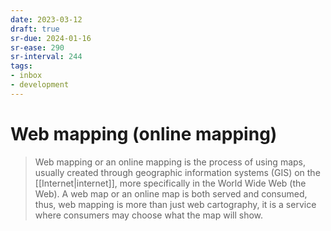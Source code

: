```yaml
---
date: 2023-03-12
draft: true
sr-due: 2024-01-16
sr-ease: 290
sr-interval: 244
tags:
- inbox
- development
---
```


# Web mapping (online mapping)

> Web mapping or an online mapping is the process of using maps, usually created
> through geographic information systems (GIS) on the [[Internet|internet]],
> more specifically in the World Wide Web (the Web). A web map or an online map
> is both served and consumed, thus, web mapping is more than just web
> cartography, it is a service where consumers may choose what the map will
> show.
